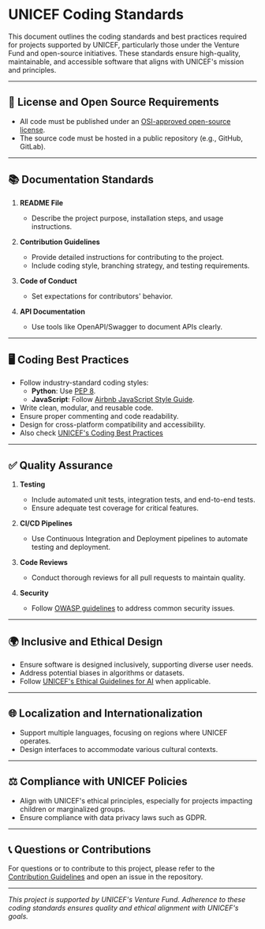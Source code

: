 # UNICEF Coding Standards

This document outlines the coding standards and best practices required for projects supported by UNICEF, particularly those under the Venture Fund and open-source initiatives. These standards ensure high-quality, maintainable, and accessible software that aligns with UNICEF's mission and principles.

---

## 📜 License and Open Source Requirements
- All code must be published under an [OSI-approved open-source license](https://opensource.org/licenses).
- The source code must be hosted in a public repository (e.g., GitHub, GitLab).

---

## 📚 Documentation Standards
1. **README File**
   - Describe the project purpose, installation steps, and usage instructions.
   
2. **Contribution Guidelines**
   - Provide detailed instructions for contributing to the project.
   - Include coding style, branching strategy, and testing requirements.

3. **Code of Conduct**
   - Set expectations for contributors' behavior.

4. **API Documentation**
   - Use tools like OpenAPI/Swagger to document APIs clearly.

---

## 🖥️ Coding Best Practices
- Follow industry-standard coding styles:
  - **Python**: Use [PEP 8](https://peps.python.org/pep-0008/).
  - **JavaScript**: Follow [Airbnb JavaScript Style Guide](https://github.com/airbnb/javascript).
- Write clean, modular, and reusable code.
- Ensure proper commenting and code readability.
- Design for cross-platform compatibility and accessibility.
- Also check [UNICEF's Coding Best Practices](./Coding_Best_Practices.md)

---

## ✅ Quality Assurance
1. **Testing**
   - Include automated unit tests, integration tests, and end-to-end tests.
   - Ensure adequate test coverage for critical features.
   
2. **CI/CD Pipelines**
   - Use Continuous Integration and Deployment pipelines to automate testing and deployment.

3. **Code Reviews**
   - Conduct thorough reviews for all pull requests to maintain quality.

4. **Security**
   - Follow [OWASP guidelines](https://owasp.org/) to address common security issues.

---

## 🌍 Inclusive and Ethical Design
- Ensure software is designed inclusively, supporting diverse user needs.
- Address potential biases in algorithms or datasets.
- Follow [UNICEF's Ethical Guidelines for AI](https://www.unicef.org/innovation/ethical-ai) when applicable.

---

## 🌐 Localization and Internationalization
- Support multiple languages, focusing on regions where UNICEF operates.
- Design interfaces to accommodate various cultural contexts.

---

## ⚖️ Compliance with UNICEF Policies
- Align with UNICEF's ethical principles, especially for projects impacting children or marginalized groups.
- Ensure compliance with data privacy laws such as GDPR.

---

## 📞 Questions or Contributions
For questions or to contribute to this project, please refer to the [Contribution Guidelines](./CONTRIBUTING.md) and open an issue in the repository.

---

_This project is supported by UNICEF's Venture Fund. Adherence to these coding standards ensures quality and ethical alignment with UNICEF's goals._
